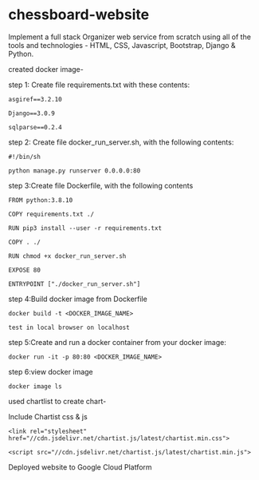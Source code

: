 # chessboard-website

Implement a full stack Organizer web service from scratch using all of the tools and technologies - HTML, CSS, Javascript, Bootstrap, Django & Python.

created docker image-

  step 1:  Create file requirements.txt with these contents:
  
    asgiref==3.2.10
    
    Django==3.0.9
    
    sqlparse==0.2.4
    
  step 2: Create file docker_run_server.sh, with the following contents:
  
    #!/bin/sh
    
    python manage.py runserver 0.0.0.0:80
    
  step 3:Create file Dockerfile, with the following contents
  
    FROM python:3.8.10
    
    COPY requirements.txt ./
    
    RUN pip3 install --user -r requirements.txt
    
    COPY . ./
    
    RUN chmod +x docker_run_server.sh
    
    EXPOSE 80
    
    ENTRYPOINT ["./docker_run_server.sh"]
    
   step 4:Build docker image from Dockerfile
   
    docker build -t <DOCKER_IMAGE_NAME> 
    
    test in local browser on localhost
    
   step 5:Create and run a docker container from your docker image:
   
    docker run -it -p 80:80 <DOCKER_IMAGE_NAME>
    
   step 6:view docker image
   
    docker image ls
    
used chartlist to create chart- 

  Include Chartist css & js
  
  	<link rel="stylesheet" href="//cdn.jsdelivr.net/chartist.js/latest/chartist.min.css">
  
  	<script src="//cdn.jsdelivr.net/chartist.js/latest/chartist.min.js">
	
  
	
Deployed website to Google Cloud Platform
